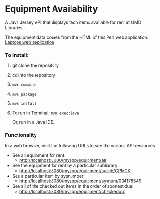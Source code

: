 # Equipment Availability

A Java Jersey API that displays tech items available for rent at UMD Libraries. 

The equipment data comes from the HTML of this Perl web application:  [Laptops web application](http://catalog.umd.edu/cgi-bin/laptops)

### To install:

1. git clone the repository

2. cd into the repository

3. `mvn compile`

4. `mvn package`

5. `mvn install`

6. To run in Terminal:  `mvn exec:java`

   Or, run in a Java IDE. 

### Functionality

In a web browser, visit the following URLs to see the various API resources

- See all equipment for rent: 
  - <http://localhost:8080/myapp/equipment/all>
- See the equipment for rent by a particular sublibrary: 
  - <http://localhost:8080/myapp/equipment/sublib/CPMCK> 
- See a particular item by sysnumber: 
  - <http://localhost:8080/myapp/equipment/sysnum/004178549> 
- See all of the checked out items in the order of soonest due: 
  - <http://localhost:8080/myapp/equipment/checkedout> 